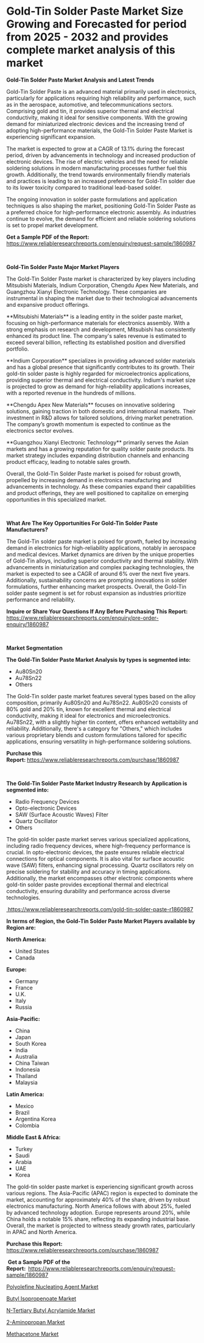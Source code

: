 <p><h1>Gold-Tin Solder Paste Market Size Growing and Forecasted for period from 2025 - 2032 and provides complete market analysis of this market</h1></p><p><strong>Gold-Tin Solder Paste Market Analysis and Latest Trends</strong></p>
<p><p>Gold-Tin Solder Paste is an advanced material primarily used in electronics, particularly for applications requiring high reliability and performance, such as in the aerospace, automotive, and telecommunications sectors. Comprising gold and tin, it provides superior thermal and electrical conductivity, making it ideal for sensitive components. With the growing demand for miniaturized electronic devices and the increasing trend of adopting high-performance materials, the Gold-Tin Solder Paste Market is experiencing significant expansion.</p><p>The market is expected to grow at a CAGR of 13.1% during the forecast period, driven by advancements in technology and increased production of electronic devices. The rise of electric vehicles and the need for reliable soldering solutions in modern manufacturing processes further fuel this growth. Additionally, the trend towards environmentally friendly materials and practices is leading to an increased preference for Gold-Tin solder due to its lower toxicity compared to traditional lead-based solder. </p><p>The ongoing innovation in solder paste formulations and application techniques is also shaping the market, positioning Gold-Tin Solder Paste as a preferred choice for high-performance electronic assembly. As industries continue to evolve, the demand for efficient and reliable soldering solutions is set to propel market development.</p></p>
<p><strong>Get a Sample PDF of the Report:&nbsp;</strong> <a href="https://www.reliableresearchreports.com/enquiry/request-sample/1860987?utm_campaign=120&utm_medium=2&utm_source=Github&utm_content=ia&utm_term=03022025&utm_id=gold-tin-solder-paste">https://www.reliableresearchreports.com/enquiry/request-sample/1860987</a></p>
<p>&nbsp;</p>
<p><strong>Gold-Tin Solder Paste Major Market Players</strong></p>
<p><p>The Gold-Tin Solder Paste market is characterized by key players including Mitsubishi Materials, Indium Corporation, Chengdu Apex New Materials, and Guangzhou Xianyi Electronic Technology. These companies are instrumental in shaping the market due to their technological advancements and expansive product offerings.</p><p>**Mitsubishi Materials** is a leading entity in the solder paste market, focusing on high-performance materials for electronics assembly. With a strong emphasis on research and development, Mitsubishi has consistently enhanced its product line. The company's sales revenue is estimated to exceed several billion, reflecting its established position and diversified portfolio.</p><p>**Indium Corporation** specializes in providing advanced solder materials and has a global presence that significantly contributes to its growth. Their gold-tin solder paste is highly regarded for microelectronics applications, providing superior thermal and electrical conductivity. Indium's market size is projected to grow as demand for high-reliability applications increases, with a reported revenue in the hundreds of millions.</p><p>**Chengdu Apex New Materials** focuses on innovative soldering solutions, gaining traction in both domestic and international markets. Their investment in R&D allows for tailored solutions, driving market penetration. The company’s growth momentum is expected to continue as the electronics sector evolves.</p><p>**Guangzhou Xianyi Electronic Technology** primarily serves the Asian markets and has a growing reputation for quality solder paste products. Its market strategy includes expanding distribution channels and enhancing product efficacy, leading to notable sales growth.</p><p>Overall, the Gold-Tin Solder Paste market is poised for robust growth, propelled by increasing demand in electronics manufacturing and advancements in technology. As these companies expand their capabilities and product offerings, they are well positioned to capitalize on emerging opportunities in this specialized market.</p></p>
<p>&nbsp;</p>
<p><strong>What Are The Key Opportunities For Gold-Tin Solder Paste Manufacturers?</strong></p>
<p><p>The Gold-Tin solder paste market is poised for growth, fueled by increasing demand in electronics for high-reliability applications, notably in aerospace and medical devices. Market dynamics are driven by the unique properties of Gold-Tin alloys, including superior conductivity and thermal stability. With advancements in miniaturization and complex packaging technologies, the market is expected to see a CAGR of around 6% over the next five years. Additionally, sustainability concerns are prompting innovations in solder formulations, further enhancing market prospects. Overall, the Gold-Tin solder paste segment is set for robust expansion as industries prioritize performance and reliability.</p></p>
<p><strong>Inquire or Share Your Questions If Any Before Purchasing This Report:</strong> <a href="https://www.reliableresearchreports.com/enquiry/pre-order-enquiry/1860987?utm_campaign=120&utm_medium=2&utm_source=Github&utm_content=ia&utm_term=03022025&utm_id=gold-tin-solder-paste">https://www.reliableresearchreports.com/enquiry/pre-order-enquiry/1860987</a></p>
<p>&nbsp;</p>
<p><strong>Market Segmentation</strong></p>
<p><strong>The Gold-Tin Solder Paste Market Analysis by types is segmented into:</strong></p>
<p><ul><li>Au80Sn20</li><li>Au78Sn22</li><li>Others</li></ul></p>
<p><p>The Gold-Tin solder paste market features several types based on the alloy composition, primarily Au80Sn20 and Au78Sn22. Au80Sn20 consists of 80% gold and 20% tin, known for excellent thermal and electrical conductivity, making it ideal for electronics and microelectronics. Au78Sn22, with a slightly higher tin content, offers enhanced wettability and reliability. Additionally, there's a category for "Others," which includes various proprietary blends and custom formulations tailored for specific applications, ensuring versatility in high-performance soldering solutions.</p></p>
<p><strong>Purchase this Report:&nbsp;</strong><a href="https://www.reliableresearchreports.com/purchase/1860987?utm_campaign=120&utm_medium=2&utm_source=Github&utm_content=ia&utm_term=03022025&utm_id=gold-tin-solder-paste">https://www.reliableresearchreports.com/purchase/1860987</a></p>
<p>&nbsp;</p>
<p><strong>The Gold-Tin Solder Paste Market Industry Research by Application is segmented into:</strong></p>
<p><ul><li>Radio Frequency Devices</li><li>Opto-electronic Devices</li><li>SAW (Surface Acoustic Waves) Filter</li><li>Quartz Oscillator</li><li>Others</li></ul></p>
<p><p>The gold-tin solder paste market serves various specialized applications, including radio frequency devices, where high-frequency performance is crucial. In opto-electronic devices, the paste ensures reliable electrical connections for optical components. It is also vital for surface acoustic wave (SAW) filters, enhancing signal processing. Quartz oscillators rely on precise soldering for stability and accuracy in timing applications. Additionally, the market encompasses other electronic components where gold-tin solder paste provides exceptional thermal and electrical conductivity, ensuring durability and performance across diverse technologies.</p></p>
<p><a href="https://www.reliableresearchreports.com/gold-tin-solder-paste-r1860987?utm_campaign=120&utm_medium=2&utm_source=Github&utm_content=ia&utm_term=03022025&utm_id=gold-tin-solder-paste">&nbsp;https://www.reliableresearchreports.com/gold-tin-solder-paste-r1860987</a></p>
<p><strong>In terms of Region, the Gold-Tin Solder Paste Market Players available by Region are:</strong></p>
<p>
    <p> <strong> North America: </strong>
        <ul>
            <li>United States</li>
            <li>Canada</li>
        </ul>
        </p> 
    <p> <strong> Europe: </strong>
        <ul>
            <li>Germany</li>
            <li>France</li>
            <li>U.K.</li>
            <li>Italy</li>
            <li>Russia</li>
        </ul>
        </p> 
    <p> <strong> Asia-Pacific: </strong>
        <ul>
            <li>China</li>
            <li>Japan</li>
            <li>South Korea</li>
            <li>India</li>
            <li>Australia</li>
            <li>China Taiwan</li>
            <li>Indonesia</li>
            <li>Thailand</li>
            <li>Malaysia</li>
        </ul>
        </p> 
    <p> <strong> Latin America: </strong>
        <ul>
            <li>Mexico</li>
            <li>Brazil</li>
            <li>Argentina Korea</li>
            <li>Colombia</li>
        </ul>
        </p> 
    <p> <strong> Middle East & Africa: </strong>
        <ul>
            <li>Turkey</li>
            <li>Saudi</li>
            <li>Arabia</li>
            <li>UAE</li>
            <li>Korea</li>
        </ul>
    </p>
    </p>
<p><p>The gold-tin solder paste market is experiencing significant growth across various regions. The Asia-Pacific (APAC) region is expected to dominate the market, accounting for approximately 40% of the share, driven by robust electronics manufacturing. North America follows with about 25%, fueled by advanced technology adoption. Europe represents around 20%, while China holds a notable 15% share, reflecting its expanding industrial base. Overall, the market is projected to witness steady growth rates, particularly in APAC and North America.</p></p>
<p><strong>Purchase this Report: </strong><a href="https://www.reliableresearchreports.com/purchase/1860987?utm_campaign=120&utm_medium=2&utm_source=Github&utm_content=ia&utm_term=03022025&utm_id=gold-tin-solder-paste">https://www.reliableresearchreports.com/purchase/1860987</a></p>
<p>&nbsp;<strong>Get a Sample PDF of the Report:&nbsp;&nbsp;</strong><a href="https://www.reliableresearchreports.com/enquiry/request-sample/1860987?utm_campaign=120&utm_medium=2&utm_source=Github&utm_content=ia&utm_term=03022025&utm_id=gold-tin-solder-paste">https://www.reliableresearchreports.com/enquiry/request-sample/1860987</a></p>
<p><strong></strong></p>
<p><p><a href="https://github.com/nabadeneme/Market-Research-Report-List-1/blob/main/polyolefine-nucleating-agent-market.md?utm_campaign=120&utm_medium=2&utm_source=Github&utm_content=ia&utm_term=03022025&utm_id=gold-tin-solder-paste">Polyolefine Nucleating Agent Market</a></p><p><a href="https://github.com/ramraomeyie/Market-Research-Report-List-1/blob/main/butyl-isopropenoate-market.md?utm_campaign=120&utm_medium=2&utm_source=Github&utm_content=ia&utm_term=03022025&utm_id=gold-tin-solder-paste">Butyl Isopropenoate Market</a></p><p><a href="https://github.com/ovtkosle/Market-Research-Report-List-1/blob/main/n-tertiary-butyl-acrylamide-market.md?utm_campaign=120&utm_medium=2&utm_source=Github&utm_content=ia&utm_term=03022025&utm_id=gold-tin-solder-paste">N-Tertiary Butyl Acrylamide Market</a></p><p><a href="https://github.com/vitrilaoire/Market-Research-Report-List-1/blob/main/2-aminopropan-market.md?utm_campaign=120&utm_medium=2&utm_source=Github&utm_content=ia&utm_term=03022025&utm_id=gold-tin-solder-paste">2-Aminopropan Market</a></p><p><a href="https://github.com/namaqbagels64/Market-Research-Report-List-1/blob/main/methacetone-market.md?utm_campaign=120&utm_medium=2&utm_source=Github&utm_content=ia&utm_term=03022025&utm_id=gold-tin-solder-paste">Methacetone Market</a></p></p>